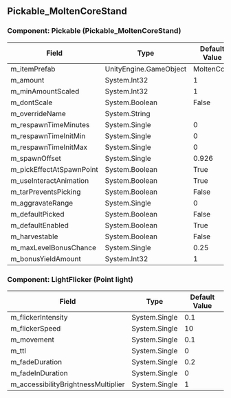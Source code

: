 ## Pickable_MoltenCoreStand

### Component: Pickable (Pickable_MoltenCoreStand)

|Field|Type|Default Value|
|---|---|---|
|m_itemPrefab|UnityEngine.GameObject|MoltenCore|
|m_amount|System.Int32|1|
|m_minAmountScaled|System.Int32|1|
|m_dontScale|System.Boolean|False|
|m_overrideName|System.String||
|m_respawnTimeMinutes|System.Single|0|
|m_respawnTimeInitMin|System.Single|0|
|m_respawnTimeInitMax|System.Single|0|
|m_spawnOffset|System.Single|0.926|
|m_pickEffectAtSpawnPoint|System.Boolean|True|
|m_useInteractAnimation|System.Boolean|True|
|m_tarPreventsPicking|System.Boolean|False|
|m_aggravateRange|System.Single|0|
|m_defaultPicked|System.Boolean|False|
|m_defaultEnabled|System.Boolean|True|
|m_harvestable|System.Boolean|False|
|m_maxLevelBonusChance|System.Single|0.25|
|m_bonusYieldAmount|System.Int32|1|

### Component: LightFlicker (Point light)

|Field|Type|Default Value|
|---|---|---|
|m_flickerIntensity|System.Single|0.1|
|m_flickerSpeed|System.Single|10|
|m_movement|System.Single|0.1|
|m_ttl|System.Single|0|
|m_fadeDuration|System.Single|0.2|
|m_fadeInDuration|System.Single|0|
|m_accessibilityBrightnessMultiplier|System.Single|1|

